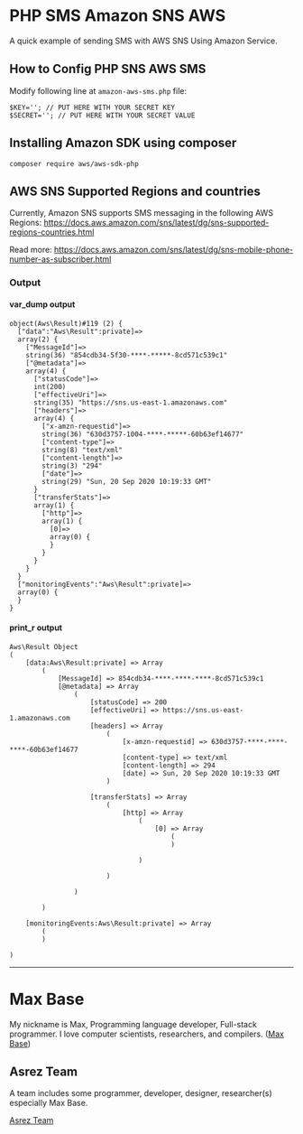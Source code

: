 # PHP SMS Amazon SNS AWS

A quick example of sending SMS with AWS SNS Using Amazon Service. 

## How to Config PHP SNS AWS SMS

Modify following line at `amazon-aws-sms.php` file:

```
$KEY=''; // PUT HERE WITH YOUR SECRET KEY
$SECRET=''; // PUT HERE WITH YOUR SECRET VALUE
```

## Installing Amazon SDK using composer

```
composer require aws/aws-sdk-php
```

## AWS SNS Supported Regions and countries

Currently, Amazon SNS supports SMS messaging in the following AWS Regions:
https://docs.aws.amazon.com/sns/latest/dg/sns-supported-regions-countries.html

Read more: https://docs.aws.amazon.com/sns/latest/dg/sns-mobile-phone-number-as-subscriber.html

### Output

#### var_dump output

```
object(Aws\Result)#119 (2) {
  ["data":"Aws\Result":private]=>
  array(2) {
    ["MessageId"]=>
    string(36) "854cdb34-5f30-****-*****-8cd571c539c1"
    ["@metadata"]=>
    array(4) {
      ["statusCode"]=>
      int(200)
      ["effectiveUri"]=>
      string(35) "https://sns.us-east-1.amazonaws.com"
      ["headers"]=>
      array(4) {
        ["x-amzn-requestid"]=>
        string(36) "630d3757-1004-****-*****-60b63ef14677"
        ["content-type"]=>
        string(8) "text/xml"
        ["content-length"]=>
        string(3) "294"
        ["date"]=>
        string(29) "Sun, 20 Sep 2020 10:19:33 GMT"
      }
      ["transferStats"]=>
      array(1) {
        ["http"]=>
        array(1) {
          [0]=>
          array(0) {
          }
        }
      }
    }
  }
  ["monitoringEvents":"Aws\Result":private]=>
  array(0) {
  }
}
```

#### print_r output

```
Aws\Result Object
(
    [data:Aws\Result:private] => Array
        (
            [MessageId] => 854cdb34-****-****-****-8cd571c539c1
            [@metadata] => Array
                (
                    [statusCode] => 200
                    [effectiveUri] => https://sns.us-east-1.amazonaws.com
                    [headers] => Array
                        (
                            [x-amzn-requestid] => 630d3757-****-****-****-60b63ef14677
                            [content-type] => text/xml
                            [content-length] => 294
                            [date] => Sun, 20 Sep 2020 10:19:33 GMT
                        )

                    [transferStats] => Array
                        (
                            [http] => Array
                                (
                                    [0] => Array
                                        (
                                        )

                                )

                        )

                )

        )

    [monitoringEvents:Aws\Result:private] => Array
        (
        )

)
```

---------

# Max Base

My nickname is Max, Programming language developer, Full-stack programmer. I love computer scientists, researchers, and compilers. ([Max Base](https://maxbase.org/))

## Asrez Team

A team includes some programmer, developer, designer, researcher(s) especially Max Base.

[Asrez Team](https://www.asrez.com/)

